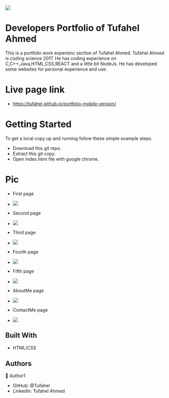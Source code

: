![](https://img.shields.io/badge/Microverse-blueviolet)

# Developers Portfolio of Tufahel Ahmed

This is a portfolio work experienc section of Tufahel Ahmed. Tufahel Ahmed is coding science 2017. He has coding experience on C,C++,Java,HTML,CSS,REACT and a little bit NodeJs. He has developed some websites for personal experience and use.

# Live page link

- https://tufahel.github.io/portfolio-mobile-version/

# Getting Started
To get a local copy up and running follow these simple example steps.

- Download this git repo.
- Extract this git copy.
- Open index.html file with google chrome.

# Pic

- First page
- ![](images/first-page.png)

- Second page
- ![](images/portfolio-1.png)

- Third page
- ![](images/portfolio-2.png)

- Fourth page
- ![](images/portfolio-3.png)

- Fifth page
- ![](images/portfolio-4.png)

- AboutMe page
- ![](images/about-me.png)

- ContactMe page
- ![](images/contact-me.png)

## Built With

- HTML/CSS


## Authors

👤 Author1

- GitHub: @Tufahel
- LinkedIn: Tufahel Ahmed
